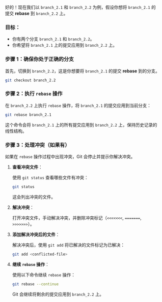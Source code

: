 好的！现在我们以 `branch_2.1` 和 `branch_2.2` 为例，假设你想将 `branch_2.1` 的提交 **rebase** 到 `branch_2.2` 上。

### **目标：**

* 你有两个分支 `branch_2.1` 和 `branch_2.2`。
* 你希望将 `branch_2.1` 上的提交应用到 `branch_2.2` 上。

### **步骤 1：确保你处于正确的分支**

首先，切换到 `branch_2.2`，这是你想要将 `branch_2.1` 的提交 **rebase** 到的分支。

```bash
git checkout branch_2.2
```



### **步骤 2：执行 `rebase` 操作**

在 `branch_2.2` 上执行 `rebase` 操作，将 `branch_2.1` 的提交应用到当前分支：

```bash
git rebase branch_2.1
```

这个命令会将 `branch_2.1` 上的所有提交应用到 `branch_2.2` 上，保持历史记录的线性结构。

### **步骤 3：处理冲突（如果有）**

如果在 `rebase` 操作过程中出现冲突，Git 会停止并提示你解决冲突。

1. **查看冲突文件**：

   使用 `git status` 查看哪些文件有冲突：

   ```bash
   git status
   ```

   这会列出冲突的文件。

2. **解决冲突**：

   打开冲突文件，手动解决冲突，并删除冲突标记（`<<<<<<<`, `=======`, `>>>>>>>`）。

3. **添加解决冲突后的文件**：

   解决冲突后，使用 `git add` 将已解决的文件标记为已解决：

   ```bash
   git add <conflicted-file>
   ```

4. **继续 `rebase` 操作**：

   使用以下命令继续 `rebase` 操作：

   ```bash
   git rebase --continue
   ```

   Git 会继续将剩余的提交应用到 `branch_2.2` 上。


